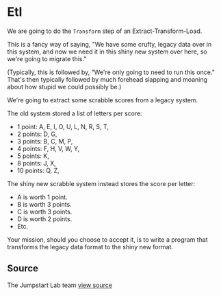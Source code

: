 # Etl

We are going to do the `Transform` step of an Extract-Transform-Load.

This is a fancy way of saying, "We have some crufty, legacy data over in this
system, and now we need it in this shiny new system over here, so we're going
to migrate this."

(Typically, this is followed by, "We're only going to need to run this once."
That's then typically followed by much forehead slapping and moaning about
how stupid we could possibly be.)

We're going to extract some scrabble scores from a legacy system.

The old system stored a list of letters per score:

- 1 point: A, E, I, O, U, L, N, R, S, T,
- 2 points: D, G,
- 3 points: B, C, M, P,
- 4 points: F, H, V, W, Y,
- 5 points: K,
- 8 points: J, X,
- 10 points: Q, Z,

The shiny new scrabble system instead stores the score per letter:

- A is worth 1 point.
- B is worth 3 points.
- C is worth 3 points.
- D is worth 2 points.
- Etc.

Your mission, should you choose to accept it, is to write a program that
transforms the legacy data format to the shiny new format.


## Source

The Jumpstart Lab team [view source](http://jumpstartlab.com)
